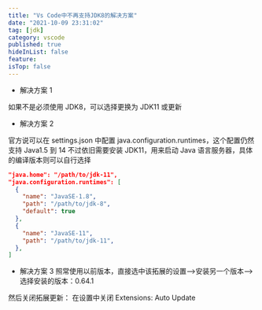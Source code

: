 ```yaml
---
title: "Vs Code中不再支持JDK8的解决方案"
date: "2021-10-09 23:31:02"
tag: [jdk]
category: vscode
published: true
hideInList: false
feature:
isTop: false
---
```


- 解决方案 1

如果不是必须使用 JDK8，可以选择更换为 JDK11 或更新

- 解决方案 2

官方说可以在 settings.json 中配置 java.configuration.runtimes，这个配置仍然支持 Java1.5 到 14
不过依旧需要安装 JDK11，用来启动 Java 语言服务器，具体的编译版本则可以自行选择

```json
"java.home": "/path/to/jdk-11",
"java.configuration.runtimes": [
  {
    "name": "JavaSE-1.8",
    "path": "/path/to/jdk-8",
    "default": true
  },
  {
    "name": "JavaSE-11",
    "path": "/path/to/jdk-11",
  },
]
```

- 解决方案 3
  照常使用以前版本，直接选中该拓展的设置–>安装另一个版本–>选择安装的版本：0.64.1

然后关闭拓展更新：
在设置中关闭 Extensions: Auto Update
